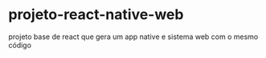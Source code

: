 # projeto-react-native-web
projeto base de react que gera um app native e sistema web com o mesmo código
